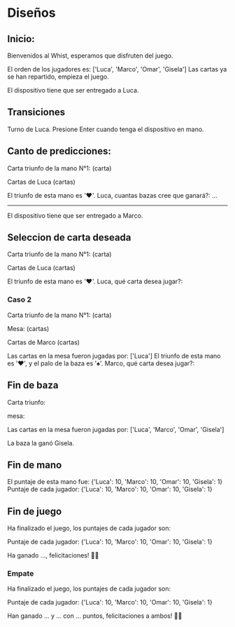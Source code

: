 
# Diseños

## Inicio:

Bienvenidos al Whist, esperamos que disfruten del juego.

El orden de los jugadores es: ['Luca', 'Marco', 'Omar', 'Gisela']
Las cartas ya se han repartido, empieza el juego.

El dispositivo tiene que ser entregado a Luca.


## Transiciones
Turno de Luca. Presione Enter cuando tenga el dispositivo en mano.


## Canto de predicciones:

Carta triunfo de la mano N°1:
(carta)

Cartas de Luca
(cartas)

El triunfo de esta mano es '♥️'.
Luca, cuantas bazas cree que ganará?: ...

---
El dispositivo tiene que ser entregado a Marco.


## Seleccion de carta deseada

Carta triunfo de la mano N°1:
(carta)

Cartas de Luca
(cartas)

El triunfo de esta mano es '♥️'.
Luca, qué carta desea jugar?:

### Caso 2

Carta triunfo de la mano N°1:
(carta)

Mesa:
(cartas)

Cartas de Marco
(cartas)

Las cartas en la mesa fueron jugadas por: ['Luca']
El triunfo de esta mano es '♥️', y el palo de la baza es '♠️'.
Marco, qué carta desea jugar?:

## Fin de baza

Carta triunfo:

mesa:

Las cartas en la mesa fueron jugadas por: ['Luca', 'Marco', 'Omar', 'Gisela']

La baza la ganó Gisela.

## Fin de mano

El puntaje de esta mano fue: {'Luca': 10, 'Marco': 10, 'Omar': 10, 'Gisela': 1}
Puntaje de cada jugador: {'Luca': 10, 'Marco': 10, 'Omar': 10, 'Gisela': 1}

## Fin de juego

Ha finalizado el juego, los puntajes de cada jugador son:

Puntaje de cada jugador: {'Luca': 10, 'Marco': 10, 'Omar': 10, 'Gisela': 1}

Ha ganado ..., felicitaciones! 🥳🎉

### Empate

Ha finalizado el juego, los puntajes de cada jugador son:

Puntaje de cada jugador: {'Luca': 10, 'Marco': 10, 'Omar': 10, 'Gisela': 1}

Han ganado ... y ... con ... puntos, felicitaciones a ambos! 🥳🎉